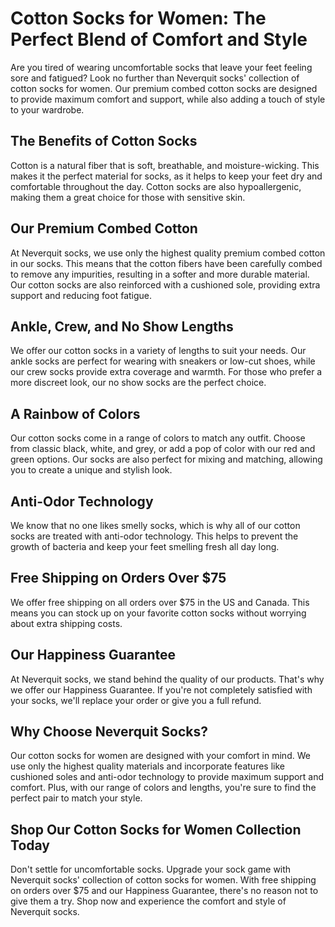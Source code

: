 # Cotton Socks for Women: The Perfect Blend of Comfort and Style

Are you tired of wearing uncomfortable socks that leave your feet feeling sore and fatigued? Look no further than Neverquit socks' collection of cotton socks for women. Our premium combed cotton socks are designed to provide maximum comfort and support, while also adding a touch of style to your wardrobe.

## The Benefits of Cotton Socks

Cotton is a natural fiber that is soft, breathable, and moisture-wicking. This makes it the perfect material for socks, as it helps to keep your feet dry and comfortable throughout the day. Cotton socks are also hypoallergenic, making them a great choice for those with sensitive skin.

## Our Premium Combed Cotton

At Neverquit socks, we use only the highest quality premium combed cotton in our socks. This means that the cotton fibers have been carefully combed to remove any impurities, resulting in a softer and more durable material. Our cotton socks are also reinforced with a cushioned sole, providing extra support and reducing foot fatigue.

## Ankle, Crew, and No Show Lengths

We offer our cotton socks in a variety of lengths to suit your needs. Our ankle socks are perfect for wearing with sneakers or low-cut shoes, while our crew socks provide extra coverage and warmth. For those who prefer a more discreet look, our no show socks are the perfect choice.

## A Rainbow of Colors

Our cotton socks come in a range of colors to match any outfit. Choose from classic black, white, and grey, or add a pop of color with our red and green options. Our socks are also perfect for mixing and matching, allowing you to create a unique and stylish look.

## Anti-Odor Technology

We know that no one likes smelly socks, which is why all of our cotton socks are treated with anti-odor technology. This helps to prevent the growth of bacteria and keep your feet smelling fresh all day long.

## Free Shipping on Orders Over $75

We offer free shipping on all orders over $75 in the US and Canada. This means you can stock up on your favorite cotton socks without worrying about extra shipping costs.

## Our Happiness Guarantee

At Neverquit socks, we stand behind the quality of our products. That's why we offer our Happiness Guarantee. If you're not completely satisfied with your socks, we'll replace your order or give you a full refund.

## Why Choose Neverquit Socks?

Our cotton socks for women are designed with your comfort in mind. We use only the highest quality materials and incorporate features like cushioned soles and anti-odor technology to provide maximum support and comfort. Plus, with our range of colors and lengths, you're sure to find the perfect pair to match your style.

## Shop Our Cotton Socks for Women Collection Today

Don't settle for uncomfortable socks. Upgrade your sock game with Neverquit socks' collection of cotton socks for women. With free shipping on orders over $75 and our Happiness Guarantee, there's no reason not to give them a try. Shop now and experience the comfort and style of Neverquit socks.